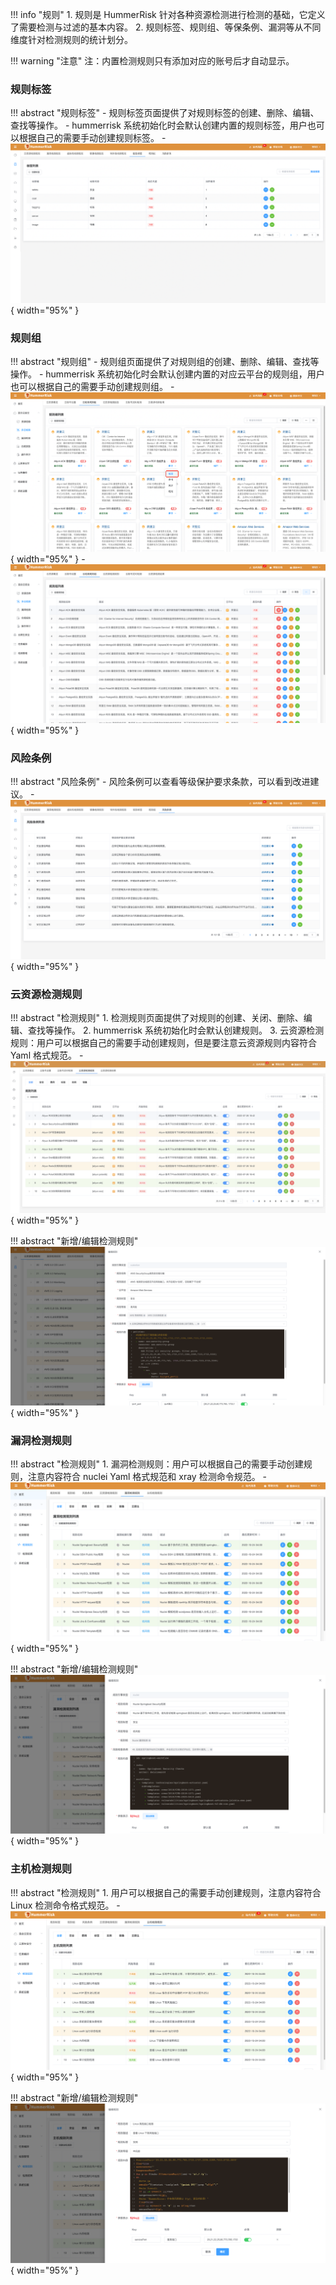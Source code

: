 !!! info "规则"
    1. 规则是 HummerRisk 针对各种资源检测进行检测的基础，它定义了需要检测与过滤的基本内容。
    2. 规则标签、规则组、等保条例、漏洞等从不同维度针对检测规则的统计划分。

!!! warning "注意"
    注：内置检测规则只有添加对应的账号后才自动显示。

### 规则标签

!!! abstract "规则标签"
    - 规则标签页面提供了对规则标签的创建、删除、编辑、查找等操作。
    - hummerrisk 系统初始化时会默认创建内置的规则标签，用户也可以根据自己的需要手动创建规则标签。
    - ![规则标签](../img/user/rule_tag.png){ width="95%" }

### 规则组

!!! abstract "规则组"
    - 规则组页面提供了对规则组的创建、删除、编辑、查找等操作。
    - hummerrisk 系统初始化时会默认创建内置的对应云平台的规则组，用户也可以根据自己的需要手动创建规则组。
    - ![云检测规则组](../img/release/0.4.0/group.png){ width="95%" }
    - ![云检测规则组](../img/release/0.4.0/group2.png){ width="95%" }

### 风险条例

!!! abstract "风险条例"
    - 风险条例可以查看等级保护要求条款，可以看到改进建议。
    - ![风险条例](../img/user/rule_in.png){ width="95%" }

### 云资源检测规则

!!! abstract "检测规则"
    1. 检测规则页面提供了对规则的创建、关闭、删除、编辑、查找等操作。
    2. hummerrisk 系统初始化时会默认创建规则。
    3. 云资源检测规则：用户可以根据自己的需要手动创建规则，但是要注意云资源规则内容符合 Yaml 格式规范。
    - ![检测规则](../img/user/rule.png){ width="95%" }

!!! abstract "新增/编辑检测规则"
    ![新增](../img/user/rule_add.png){ width="95%" }

### 漏洞检测规则

!!! abstract "检测规则"
    1. 漏洞检测规则：用户可以根据自己的需要手动创建规则，注意内容符合 nuclei Yaml 格式规范和 xray 检测命令规范。
    - ![检测规则](../img/user/vuln_rule1.png){ width="95%" }

!!! abstract "新增/编辑检测规则"
    ![新增](../img/user/vuln_rule2.png){ width="95%" }

### 主机检测规则

!!! abstract "检测规则"
    1. 用户可以根据自己的需要手动创建规则，注意内容符合 Linux 检测命令格式规范。
    - ![检测规则](../img/user/server_rule1.png){ width="95%" }

!!! abstract "新增/编辑检测规则"
    ![新增](../img/user/server_rule2.png){ width="95%" }
